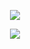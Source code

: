 <p align="center">
  <a align="center" href="%action%increment">
    <img src="%resource%increment_bt">
  </a>
</p>
<p align="center">
  <img src="%resource%counter">
</p>
